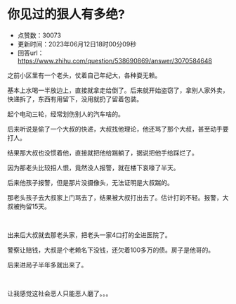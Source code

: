 # 你见过的狠人有多绝?
- 点赞数：30073
- 更新时间：2023年06月12日18时00分09秒
- 回答url：https://www.zhihu.com/question/538690869/answer/3070584648
<body>
 <p data-pid="iLs5lZ5k">之前小区里有一个老头，仗着自己年纪大，各种耍无赖。</p>
 <p data-pid="2oPZvcQI">基本上水喝一半放边上，直接就拿走给倒了。后来就开始盗窃了，拿别人家外卖，快递拆了，东西有用留下，没用就扔了留着包装。</p>
 <p data-pid="qEh9Uh1C">起个电动三轮，经常划伤别人的汽车啥的。</p>
 <p data-pid="UbUMnD66">后来听说是偷了一个大叔的快递，大叔找他理论，他还骂了那个大叔，甚至动手要打人。</p>
 <p data-pid="lZ0fBSzi">结果那大叔也没惯着他，直接就把他给踹躺了，据说把他手给踩烂了。</p>
 <p data-pid="OJrMKIBH">因为那老头比较招人恨，竟然没人报警，就在楼下哀嚎了半天。</p>
 <p data-pid="rlNj6qEl">后来他孩子报警，但是那片没摄像头，无法证明是大叔踹的。</p>
 <p data-pid="QH-wEnA8">那老头孩子去大叔家上门骂去了，结果被大叔打出去了。估计打的不轻。报警，大叔被拘留15天。</p>
 <p class="ztext-empty-paragraph"><br></p>
 <p data-pid="HKFm9eef">出来后大叔就去那老头家，把老头一家4口打的全进医院了。</p>
 <p data-pid="rkHEnQa1">警察让赔钱，大叔是个老赖名下没钱，还欠着100多万的债。房子是他哥的。</p>
 <p data-pid="KzkvgIna">后来进局子半年多就出来了。</p>
 <p class="ztext-empty-paragraph"><br></p>
 <p data-pid="EjyI4r__">让我感觉这社会恶人只能恶人磨了。。。</p>
</body>